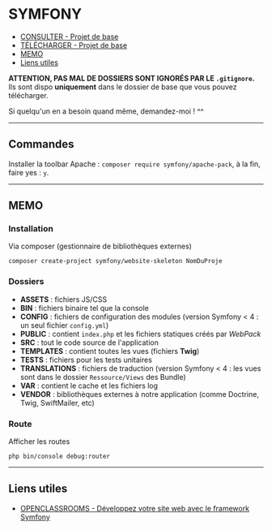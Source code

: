 # SYMFONY

- [CONSULTER - Projet de base](https://github.com/Piotezaza/CoursNumericall/tree/master/PHP/SYMFONY/BASE)
- [TÉLÉCHARGER - Projet de base](https://github.com/Piotezaza/CoursNumericall/archive/master/PHP/SYMFONY/BASE.zip)
- [MEMO](https://github.com/Piotezaza/CoursNumericall/tree/master/PHP/SYMFONY#memo)
- [Liens utiles](https://github.com/Piotezaza/CoursNumericall/tree/master/PHP/SYMFONY#liens-utiles)

**ATTENTION, PAS MAL DE DOSSIERS SONT IGNORÉS PAR LE `.gitignore`.** Ils sont dispo **uniquement** dans le dossier de base que vous pouvez télécharger.

Si quelqu'un en a besoin quand même, demandez-moi ! ^^

---
## Commandes

Installer la toolbar Apache : `composer require symfony/apache-pack`, à la fin, faire yes : `y`.

---
## MEMO

### Installation

Via composer (gestionnaire de bibliothèques externes)

```
composer create-project symfony/website-skeleton NomDuProje
```

### Dossiers

- **ASSETS** : fichiers JS/CSS
- **BIN** : fichiers binaire tel que la console
- **CONFIG** : fichiers de configuration des modules (version Symfony < 4 : un seul fichier `config.yml`)
- **PUBLIC** : contient `index.php` et les fichiers statiques créés par *WebPack*
- **SRC** :  tout le code source de l'application
- **TEMPLATES** : contient toutes les vues (fichiers **Twig**)
- **TESTS** : fichiers pour les tests unitaires 
- **TRANSLATIONS** : fichiers de traduction (version Symfony < 4 : les vues sont dans le dossier `Ressource/Views` des Bundle)
- **VAR** : contient le cache et les fichiers log
- **VENDOR** : bibliothèques externes à notre application (comme Doctrine, Twig, SwiftMailer, etc)

### Route

Afficher les routes

```
php bin/console debug:router
```
---
## Liens utiles

- [OPENCLASSROOMS - Développez votre site web avec le framework Symfony](https://openclassrooms.com/courses/3619856-developpez-votre-site-web-avec-le-framework-symfony)